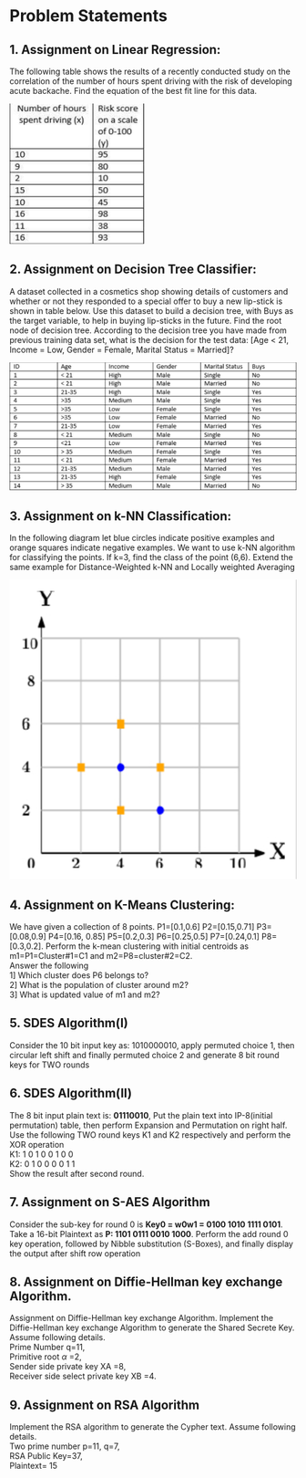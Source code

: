 # Problem Statements

## 1. Assignment on Linear Regression:

The following table shows the results of a recently conducted study on the
correlation of the number of hours spent driving with the risk of developing acute
backache. Find the equation of the best fit line for this data.

<img src="./img/1.png">

## 2. Assignment on Decision Tree Classifier:

A dataset collected in a cosmetics shop showing details of customers and whether or
not they responded to a special offer to buy a new lip-stick is shown in table below.
Use this dataset to build a decision tree, with Buys as the target variable, to help in
buying lip-sticks in the future. Find the root node of decision tree. According to the
decision tree you have made from previous training data set, what is the decision for
the test data: [Age < 21, Income = Low, Gender = Female, Marital Status =
Married]?

<img src="./img/2.png">

## 3. Assignment on k-NN Classification:

In the following diagram let blue circles indicate positive examples and orange
squares indicate negative examples. We want to use k-NN algorithm for classifying
the points. If k=3, find the class of the point (6,6). Extend the same example for
Distance-Weighted k-NN and Locally weighted Averaging

<img src="./img/3.png">

## 4. Assignment on K-Means Clustering:

We have given a collection of 8 points. P1=[0.1,0.6] P2=[0.15,0.71] P3=[0.08,0.9]
P4=[0.16, 0.85] P5=[0.2,0.3] P6=[0.25,0.5] P7=[0.24,0.1] P8=[0.3,0.2]. Perform the
k-mean clustering with initial centroids as m1=P1=Cluster#1=C1 and
m2=P8=cluster#2=C2.<br>
Answer the following<br>
1] Which cluster does P6 belongs to?<br>
2] What is the population of cluster around m2?<br>
3] What is updated value of m1 and m2?

## 5. SDES Algorithm(I)

Consider the 10 bit input key as: 1010000010, apply permuted choice 1, then circular
left shift and finally permuted choice 2 and generate 8 bit round keys for TWO
rounds

## 6. SDES Algorithm(II)

The 8 bit input plain text is: **01110010**, Put the plain text into IP-8(initial
permutation) table, then perform Expansion and Permutation on right half. Use the
following TWO round keys K1 and K2 respectively and perform the XOR operation<br>
K1: 1 0 1 0 0 1 0 0<br>
K2: 0 1 0 0 0 0 1 1<br>
Show the result after second round.

## 7. Assignment on S-AES Algorithm

Consider the sub-key for round 0 is **Key0 = w0w1 = 0100 1010 1111 0101**. Take a 16-bit Plaintext as **P: 1101 0111 0010 1000**. Perform the add round 0 key operation, followed by Nibble substitution (S-Boxes), and finally display the output after shift row operation

## 8. Assignment on Diffie-Hellman key exchange Algorithm.

Assignment on Diffie-Hellman key exchange Algorithm. Implement the Diffie-Hellman key exchange Algorithm to generate the Shared Secrete Key.<br>
Assume following details.<br>
Prime Number q=11, <br>
Primitive root $\alpha$ =2,<br>
Sender side private key XA =8,<br>
Receiver side select private key XB =4.

## 9. Assignment on RSA Algorithm

Implement the RSA algorithm to generate the Cypher text.
Assume following details.<br>
Two prime number p=11, q=7,<br>
RSA Public Key=37,<br>
Plaintext= 15

